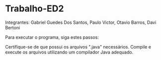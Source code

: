 # Trabalho-ED2

Integrantes: Gabriel Guedes Dos Santos, Paulo Victor, Otavio Barros, Davi Bertoni

Para executar o programa, siga estes passos:

Certifique-se de que possui os arquivos ".java" necessários.
Compile e execute os arquivos utilizando um compilador Java adequado.
